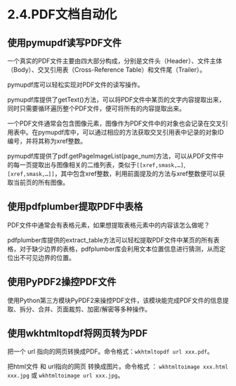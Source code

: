 # 2.4.PDF文档自动化

## 使用pymupdf读写PDF文件

一个真实的PDF文件主要由四大部分构成，分别是文件头（Header）、文件主体（Body）、交叉引用表（Cross-Reference Table）和文件尾（Trailer）。

pymupdf库可以轻松实现对PDF文件的读写操作。

pymupdf库提供了getText()方法，可以将PDF文件中某页的文字内容提取出来，同时只需要循环遍历整个PDF文件，便可将所有的内容提取出来。

一个PDF文件通常会包含图像元素，图像作为PDF文件中的对象也会记录在交叉引用表中。在pymupdf库中，可以通过相应的方法获取交叉引用表中记录的对象ID编号，并将其称为xref整数。

pymupdf库提供了pdf.getPageImageList(page_num)方法，可以从PDF文件中的每一页提取出与图像相关的二维列表，类似于`[[xref,smask,…]`,`[xref,smask,…]]`，其中包含xref整数，利用前面提及的方法与xref整数便可以获取当前页的所有图像。

## 使用pdfplumber提取PDF中表格

PDF文件中通常会有表格元素，如果想提取表格元素中的内容该怎么做呢？

pdfplumber库提供的extract_table方法可以轻松提取PDF文件中某页的所有表格，对于缺少边界的表格，pdfplumber库会利用文本位置信息进行猜测，从而定位出不可见边界的位置。

## 使用PyPDF2操控PDF文件

使用Python第三方模块PyPDF2来操控PDF文件，该模块能完成PDF文件的信息提取、拆分、合并、页面裁剪、加密/解密等多种操作。

## 使用wkhtmltopdf将网页转为PDF

把一个 url 指向的网页转换成PDF。命令格式：`wkhtmltopdf url xxx.pdf`。

把html文件 和 url指向的网页 转换成图片。命令格式 ：
`wkhtmltoimage xxx.html xxx.jpg` 或 `wkhtmltoimage url xxx.jpg`。